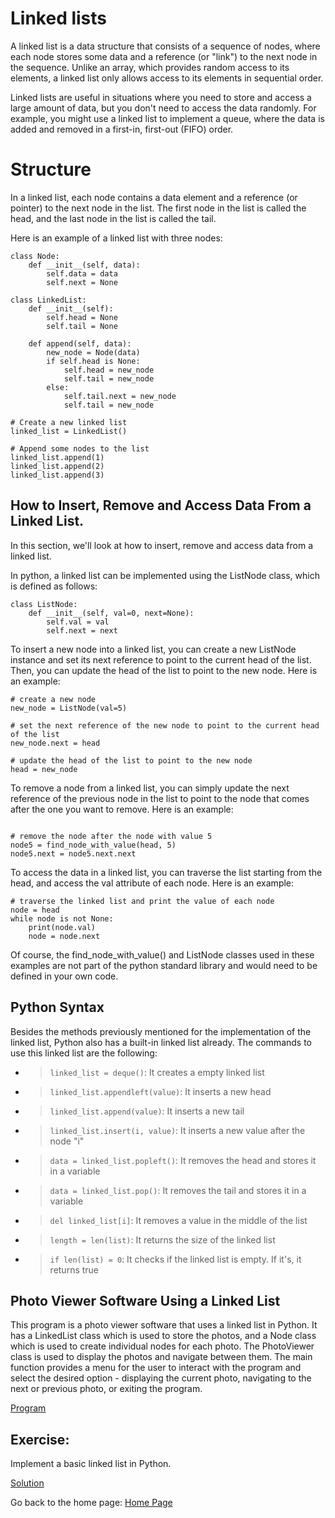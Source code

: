 # Linked lists 

A linked list is a data structure that consists of a sequence of nodes, where each node stores some data and a reference (or "link") to the next node in the sequence. Unlike an array, which provides random access to its elements, a linked list only allows access to its elements in sequential order.

Linked lists are useful in situations where you need to store and access a large amount of data, but you don't need to access the data randomly. For example, you might use a linked list to implement a queue, where the data is added and removed in a first-in, first-out (FIFO) order.

# Structure 

In a linked list, each node contains a data element and a reference (or pointer) to the next node in the list. The first node in the list is called the head, and the last node in the list is called the tail.

Here is an example of a linked list with three nodes:

```
class Node:
    def __init__(self, data):
        self.data = data
        self.next = None

class LinkedList:
    def __init__(self):
        self.head = None
        self.tail = None

    def append(self, data):
        new_node = Node(data)
        if self.head is None:
            self.head = new_node
            self.tail = new_node
        else:
            self.tail.next = new_node
            self.tail = new_node

# Create a new linked list
linked_list = LinkedList()

# Append some nodes to the list
linked_list.append(1)
linked_list.append(2)
linked_list.append(3)

```
## How to Insert, Remove and Access Data From a Linked List.

In this section, we'll look at how to insert, remove and access data from a linked list.

In python, a linked list can be implemented using the ListNode class, which is defined as follows:

```
class ListNode:
    def __init__(self, val=0, next=None):
        self.val = val
        self.next = next
```

To insert a new node into a linked list, you can create a new ListNode instance and set its next reference to point to the current head of the list. Then, you can update the head of the list to point to the new node. Here is an example:

``` 
# create a new node
new_node = ListNode(val=5)

# set the next reference of the new node to point to the current head of the list
new_node.next = head

# update the head of the list to point to the new node
head = new_node

``` 

To remove a node from a linked list, you can simply update the next reference of the previous node in the list to point to the node that comes after the one you want to remove. Here is an example:

```

# remove the node after the node with value 5
node5 = find_node_with_value(head, 5)
node5.next = node5.next.next

```

To access the data in a linked list, you can traverse the list starting from the head, and access the val attribute of each node. Here is an example:

```
# traverse the linked list and print the value of each node
node = head
while node is not None:
    print(node.val)
    node = node.next
```

Of course, the find_node_with_value() and ListNode classes used in these examples are not part of the python standard library and would need to be defined in your own code.

## Python Syntax

Besides the methods previously mentioned for the implementation of the linked list, Python also has a built-in linked list already. The commands to use this linked list are the following:

* >``` linked_list = deque() ```: It creates a empty linked list
* >``` linked_list.appendleft(value) ```: It inserts a new head
* >``` linked_list.append(value) ```: It inserts a new tail
* >``` linked_list.insert(i, value) ```: It inserts a new value after the node "i"
* >``` data = linked_list.popleft() ```: It removes the head and stores it in a variable
* >``` data = linked_list.pop() ```: It removes the tail and stores it in a variable
* >``` del linked_list[i] ```: It removes a value in the middle of the list
* >``` length = len(list) ```: It returns the size of the linked list
* >``` if len(list) = 0 ```: It checks if the linked list is empty. If it's, it returns true

##  Photo Viewer Software Using a Linked List

This program is a photo viewer software that uses a linked list in Python. It has a LinkedList class which is used to store the photos, and a Node class which is used to create individual nodes for each photo. The PhotoViewer class is used to display the photos and navigate between them. The main function provides a menu for the user to interact with the program and select the desired option - displaying the current photo, navigating to the next or previous photo, or exiting the program.

[Program](photo_vw.py)


## Exercise:

Implement a basic linked list in Python. 

[Solution](linked-list.py)

Go back to the home page: [Home Page](1-welcome.md)